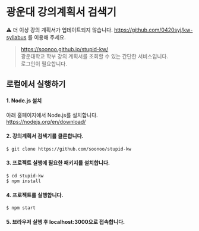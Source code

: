 # 광운대 강의계획서 검색기
⚠️ 더 이상 강의 계획서가 업데이트되지 않습니다. https://github.com/0420syj/kw-syllabus 를 이용해 주세요.

> https://soonoo.github.io/stupid-kw/  
> 광운대학교 학부 강의 계획서를 조회할 수 있는 간단한 서비스입니다.  
> 로그인이 필요합니다.  

## 로컬에서 실행하기

#### 1. Node.js 설치
아래 홈페이지에서 Node.js를 설치합니다.  
https://nodejs.org/en/download/ 

#### 2. 강의계획서 검색기를 클론합니다.
```
$ git clone https://github.com/soonoo/stupid-kw
```

#### 3. 프로젝트 실행에 필요한 패키지를 설치합니다.
```
$ cd stupid-kw
$ npm install
```

#### 4. 프로젝트를 실행합니다.
```
$ npm start
```

#### 5. 브라우저 실행 후 localhost:3000으로 접속합니다.

